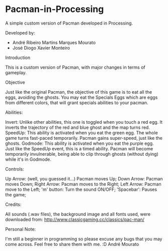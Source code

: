 # Pacman-in-Processing
A simple custom version of Pacman developed in Processing.

Developed by:

- André Ribeiro Martins Marques Mourato
- José Diogo Xavier Monteiro

Introduction

This is a custom version of Pacman, with major changes in terms of gameplay. 

Objective

Just like the original Pacman, the objective of this game is to eat all the eggs, avoiding the ghosts.
You may eat the Specials Eggs which are eggs from different colors, that will grant specials abilities to your pacman.

Abilities:

Invert: Unlike other abilities, this one is toggled when you touch a red egg. It inverts the trajectory of the red and blue ghost and the map turns red.
SpeedUp: This ability is activated when you eat the green egg. The whole game turns fast-paced temporarily. Pacman gains super-speed, just like the ghosts.
Godmode: This ability is activated when you eat the purple egg. Just like the SpeedUp event, this is a timed ability. Pacman will become temporarily invulnerable, being able to clip through ghosts (without dying) while it's in Godmode.

Controls:

Up Arrow: (well, you guessed it...) Pacman moves Up;
Down Arrow: Pacman moves Down;
Right Arrow: Pacman moves to the Right;
Left Arrow: Pacman move to the Left;
'm' button: Turn the sound ON/OFF;
'Spacebar': Pauses the game;

Credits:

All sounds (.wav files), the background image and all fonts used, were downloaded from: http://www.classicgaming.cc/classics/pac-man/

Personal Note:

I'm still a beginner in programming so please excuse any bugs that you may come across. Feel free to share them with me. :D
André Mourato
